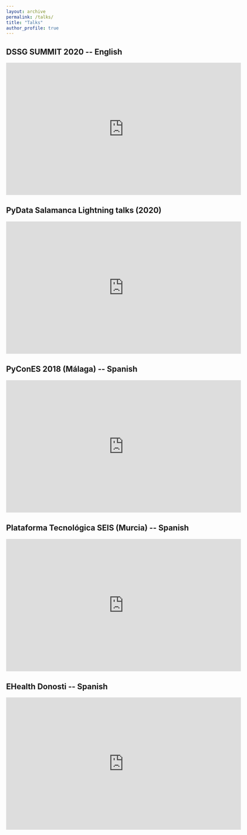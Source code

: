 ```yaml
---
layout: archive
permalink: /talks/
title: "Talks"
author_profile: true
---
```

## DSSG SUMMIT 2020 -- English
<iframe width="640" height="360" src="https://www.youtube-nocookie.com/embed/7fq91iVsTVI?controls=0&amp;showinfo=0" frameborder="0" allowfullscreen></iframe>

## PyData Salamanca Lightning talks (2020)
<iframe width="640" height="360" src="https://www.youtube-nocookie.com/embed/73USfh8q_BQ?controls=0&amp;showinfo=0" frameborder="0" allowfullscreen></iframe>

## PyConES 2018 (Málaga) -- Spanish
<iframe width="640" height="360" src="https://www.youtube-nocookie.com/embed/19BWyccwIjM?controls=0&amp;showinfo=0" frameborder="0" allowfullscreen></iframe>

## Plataforma Tecnológica SEIS (Murcia) -- Spanish

<iframe width="640" height="360" src="https://www.youtube-nocookie.com/embed/_GM3BgQamCM?controls=0&amp;showinfo=0" frameborder="0" allowfullscreen></iframe>

## EHealth Donosti -- Spanish

<iframe width="640" height="360" src="https://www.youtube-nocookie.com/embed/isKZt4nEs5Q?controls=0&amp;showinfo=0" frameborder="0" allowfullscreen></iframe>
